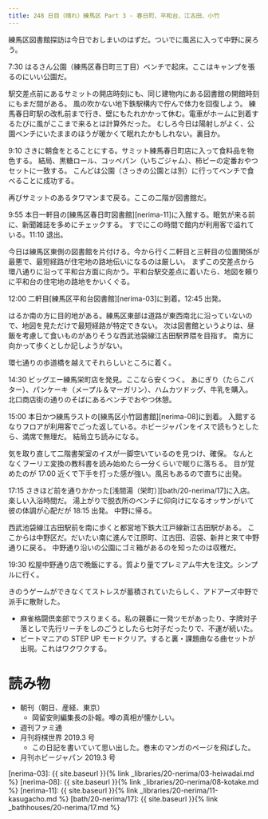 ```yaml
---
title: 248 日目（晴れ）練馬区 Part 3 - 春日町、平和台、江古田、小竹
---
```


練馬区図書館探訪は今日でおしまいのはずだ。ついでに風呂に入って中野に戻ろう。

7:30 はるさん公園（練馬区春日町三丁目）ベンチで起床。ここはキャンプを張るのにいい公園だ。

駅交差点前にあるサミットの開店時刻にも、同じ建物内にある図書館の開館時刻にもまだ間がある。
風の吹かない地下鉄駅構内で佇んで体力を回復しよう。
練馬春日町駅の改札前まで行き、壁にもたれかかって休む。電車がホームに到着するたびに風がここまで来るとは計算外だった。
むしろ今日は陽射しがよく、公園ベンチにいたままのほうが暖かくて眠れたかもしれない。裏目か。

9:10 さきに朝食をとることにする。サミット練馬春日町店に入って食料品を物色する。
結局、黒糖ロール、コッペパン（いちごジャム）、柿ピーの定番おやつセットに一致する。
こんどは公園（さっきの公園とは別）に行ってベンチで食べることに成功する。

再びサミットのあるタワマンまで戻る。ここの二階が図書館だ。

9:55 本日一軒目の[練馬区春日町図書館][nerima-11]に入館する。眠気が来る前に、新聞雑誌を多めにチェックする。
すでにこの時間で館内が利用客で溢れている。11:10 退出。

今日は練馬区東側の図書館を片付ける。今から行く二軒目と三軒目の位置関係が最悪で、最短経路が住宅地の路地伝いになるのは厳しい。
まずこの交差点から環八通りに沿って平和台方面に向かう。平和台駅交差点に着いたら、地図を頼りに平和台の住宅地の路地をかいくぐる。

12:00 二軒目[練馬区平和台図書館][nerima-03]に到着。12:45 出発。

はるか南の方に目的地がある。練馬区東部は道路が東西南北に沿っていないので、地図を見ただけで最短経路が特定できない。
次は図書館というよりは、昼飯を考慮して食いものがありそうな西武池袋線江古田駅界隈を目指す。
南方に向かって歩くとしか記しようがない。

環七通りの歩道橋を越えてそれらしいところに着く。

14:30 ビッグエー練馬栄町店を発見。ここなら安くつく。
あにぎり（たらこバター）、パンケーキ（メープル＆マーガリン）、ハムカツドッグ、牛乳を購入。
北口商店街の通りのそばにあるベンチでおやつ休憩。

15:00 本日かつ練馬ラストの[練馬区小竹図書館][nerima-08]に到着。
入館するなりフロアが利用客でごった返している。ホビージャパンをイスで読もうとしたら、満席で無理だ。
結局立ち読みになる。

気を取り直して二階書架室のイスが一脚空いているのを見つけ、確保。
なんとなくフーリエ変換の教科書を読み始めたら一分くらいで眠りに落ちる。
目が覚めたのが 17:00 近くで下手を打った感が強い。風呂もあるので直ちに出発。

17:15 さきほど前を通りかかった[浅間湯（栄町）][bath/20-nerima/17]に入店。楽しい入浴時間だ。
湯上がりで脱衣所のベンチに仰向けになるオッサンがいて彼の体調が心配だが 18:15 出発。
中野に帰る。

西武池袋線江古田駅前を南に歩くと都営地下鉄大江戸線新江古田駅がある。
ここからは中野区だ。だいたい南に進んで江原町、江古田、沼袋、新井と来て中野通りに戻る。
中野通り沿いの公園にゴミ箱があるのを知ったのは収穫だ。

19:30 松屋中野通り店で晩飯にする。質より量でプレミアム牛大を注文。シンプルに行く。

きのうゲームができなくてストレスが蓄積されていたらしく、アドアーズ中野で派手に散財した。
* 麻雀格闘倶楽部でラスりまくる。私の親番に一発ツモがあったり、字牌対子落としで先行リーチをしのごうとしたら七対子だったりで、不運が続いた。
* ビートマニアの STEP UP モードクリア。すると裏・課題曲なる曲セットが出現。これはワクワクする。

# 読み物

* 朝刊（朝日、産経、東京）
  * 岡留安則編集長の訃報。噂の真相が懐かしい。
* 週刊ファミ通
* 月刊将棋世界 2019.3 号
  * この日記を書いていて思い出した。巻末のマンガのページを飛ばした。
* 月刊ホビージャパン 2019.3 号

[nerima-03]: {{ site.baseurl }}{% link _libraries/20-nerima/03-heiwadai.md %}
[nerima-08]: {{ site.baseurl }}{% link _libraries/20-nerima/08-kotake.md %}
[nerima-11]: {{ site.baseurl }}{% link _libraries/20-nerima/11-kasugacho.md %}
[bath/20-nerima/17]: {{ site.baseurl }}{% link _bathhouses/20-nerima/17.md %}
